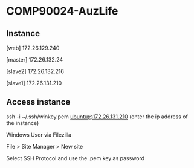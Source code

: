 # COMP90024-AuzLife

## Instance
[web]
172.26.129.240

[master]
172.26.132.24

[slave2]
172.26.132.216

[slave1]
172.26.131.210

## Access instance
ssh -i ~/.ssh/winkey.pem ubuntu@172.26.131.210 (enter the ip address of the instance)

Windows User via Filezilla

File > Site Manager > New site

Select SSH Protocol and use the .pem key as password

